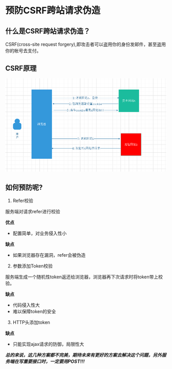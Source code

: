 # 预防CSRF跨站请求伪造

## 什么是CSRF跨站请求伪造？

CSRF(cross-site request forgery),即攻击者可以盗用你的身份发邮件，甚至盗用你的帐号去支付。

## CSRF原理

![CSRF原理](HowCSRF.png "CSRF原理")

## 如何预防呢?

1. Refer校验

服务端对请求refer进行校验

**优点**
- 配置简单，对业务侵入性小

**缺点**
- 如果浏览器存在漏洞，refer会被伪造

2. 参数添加Token校验

服务端生成一个随机性token返还给浏览器，浏览器再下次请求时将token带上校验。

**缺点**
- 代码侵入性大
- 难以保障token的安全

3. HTTP头添加token

**缺点**
- 只能实现ajax请求的防御，局限性大

***总的来说，这几种方案都不完美，期待未来有更好的方案去解决这个问题，另外服务端在写重要接口时，一定要用POST!!!***